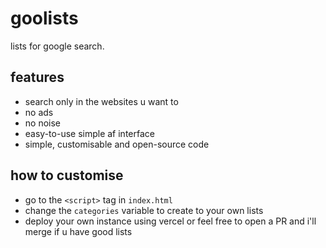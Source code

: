 # goolists

lists for google search.

## features
- search only in the websites u want to 
- no ads
- no noise
- easy-to-use simple af interface
- simple, customisable and open-source code 

## how to customise

- go to the `<script>` tag in `index.html`
- change the `categories` variable to create to your own lists
- deploy your own instance using vercel or feel free to open a PR and i'll merge if u have good lists
